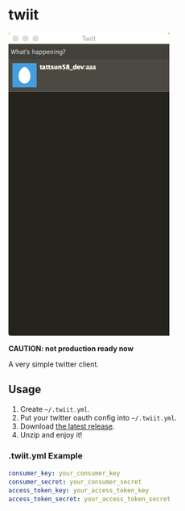 # twiit

![twiit](https://raw.githubusercontent.com/tattsun/twiit/master/images/twiit.gif)

**CAUTION: not production ready now**

A very simple twitter client.

## Usage

1. Create ```~/.twiit.yml```.
1. Put your twitter oauth config into ```~/.twiit.yml```.
1. Download [the latest release](https://github.com/tattsun/twiit/releases).
1. Unzip and enjoy it!

### .twiit.yml Example

```yaml
consumer_key: your_consumer_key
consumer_secret: your_consumer_secret
access_token_key: your_access_token_key
access_token_secret: your_access_token_secret
```
